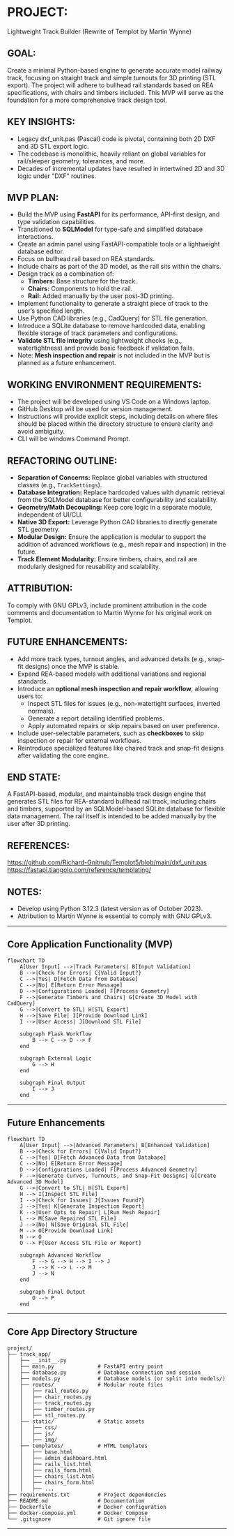 # PROJECT: 

Lightweight Track Builder (Rewrite of Templot by Martin Wynne)

## GOAL:

Create a minimal Python-based engine to generate accurate model railway track, focusing on straight track and simple turnouts for 3D printing (STL export). The project will adhere to bullhead rail standards based on REA specifications, with chairs and timbers included. This MVP will serve as the foundation for a more comprehensive track design tool.

## KEY INSIGHTS:

- Legacy dxf_unit.pas (Pascal) code is pivotal, containing both 2D DXF and 3D STL export logic.
- The codebase is monolithic, heavily reliant on global variables for rail/sleeper geometry, tolerances, and more.
- Decades of incremental updates have resulted in intertwined 2D and 3D logic under "DXF" routines.

## MVP PLAN:

- Build the MVP using **FastAPI** for its performance, API-first design, and type validation capabilities.
- Transitioned to **SQLModel** for type-safe and simplified database interactions.
- Create an admin panel using FastAPI-compatible tools or a lightweight database editor.
- Focus on bullhead rail based on REA standards.
- Include chairs as part of the 3D model, as the rail sits within the chairs.
- Design track as a combination of:
  - **Timbers:** Base structure for the track.
  - **Chairs:** Components to hold the rail.
  - **Rail:** Added manually by the user post-3D printing.
- Implement functionality to generate a straight piece of track to the user’s specified length.
- Use Python CAD libraries (e.g., CadQuery) for STL file generation.
- Introduce a SQLite database to remove hardcoded data, enabling flexible storage of track parameters and configurations.
- **Validate STL file integrity** using lightweight checks (e.g., watertightness) and provide basic feedback if validation fails.
- Note: **Mesh inspection and repair** is not included in the MVP but is planned as a future enhancement.

## WORKING ENVIRONMENT REQUIREMENTS:

- The project will be developed using VS Code on a Windows laptop.
- GitHub Desktop will be used for version management.
- Instructions will provide explicit steps, including details on where files should be placed within the directory structure to ensure clarity and avoid ambiguity.
- CLI will be windows Command Prompt.

## REFACTORING OUTLINE:

- **Separation of Concerns:** Replace global variables with structured classes (e.g., `TrackSettings`).
- **Database Integration:** Replace hardcoded values with dynamic retrieval from the SQLModel database for better configurability and scalability.
- **Geometry/Math Decoupling:** Keep core logic in a separate module, independent of UI/CLI.
- **Native 3D Export:** Leverage Python CAD libraries to directly generate STL geometry.
- **Modular Design:** Ensure the application is modular to support the addition of advanced workflows (e.g., mesh repair and inspection) in the future.
- **Track Element Modularity:** Ensure timbers, chairs, and rail are modularly designed for reusability and scalability.

## ATTRIBUTION:
To comply with GNU GPLv3, include prominent attribution in the code comments and documentation to Martin Wynne for his original work on Templot.

## FUTURE ENHANCEMENTS:

- Add more track types, turnout angles, and advanced details (e.g., snap-fit designs) once the MVP is stable.
- Expand REA-based models with additional variations and regional standards.
- Introduce an **optional mesh inspection and repair workflow**, allowing users to:
  - Inspect STL files for issues (e.g., non-watertight surfaces, inverted normals).
  - Generate a report detailing identified problems.
  - Apply automated repairs or skip repairs based on user preference.
- Include user-selectable parameters, such as **checkboxes** to skip inspection or repair for external workflows.
- Reintroduce specialized features like chaired track and snap-fit designs after validating the core engine.

## END STATE:

A FastAPI-based, modular, and maintainable track design engine that generates STL files for REA-standard bullhead rail track, including chairs and timbers, supported by an SQLModel-based SQLite database for flexible data management. The rail itself is intended to be added manually by the user after 3D printing.

## REFERENCES:
https://github.com/Richard-Gnitnub/Templot5/blob/main/dxf_unit.pas
https://fastapi.tiangolo.com/reference/templating/

## NOTES:

- Develop using Python 3.12.3 (latest version as of October 2023).
- Attribution to Martin Wynne is essential to comply with GNU GPLv3.

---
## Core Application Functionality (MVP)
```
flowchart TD
    A[User Input] -->|Track Parameters| B[Input Validation]
    B -->|Check for Errors| C{Valid Input?}
    C -->|Yes| D[Fetch Data from Database]
    C -->|No| E[Return Error Message]
    D -->|Configurations Loaded| F[Process Geometry]
    F -->|Generate Timbers and Chairs| G[Create 3D Model with CadQuery]
    G -->|Convert to STL| H[STL Export]
    H -->|Save File| I[Provide Download Link]
    I -->|User Access| J[Download STL File]

    subgraph Flask Workflow
        B --> C --> D --> F
    end

    subgraph External Logic
        G --> H
    end

    subgraph Final Output
        I --> J
    end

```
---
## Future Enhancements 
```
flowchart TD
    A[User Input] -->|Advanced Parameters| B[Enhanced Validation]
    B -->|Check for Errors| C{Valid Input?}
    C -->|Yes| D[Fetch Advanced Data from Database]
    C -->|No| E[Return Error Message]
    D -->|Configurations Loaded| F[Process Advanced Geometry]
    F -->|Generate Curves, Turnouts, and Snap-Fit Designs| G[Create Advanced 3D Model]
    G -->|Convert to STL| H[STL Export]
    H --> I[Inspect STL File]
    I -->|Check for Issues| J{Issues Found?}
    J -->|Yes| K[Generate Inspection Report]
    K -->|User Opts to Repair| L[Run Mesh Repair]
    L --> M[Save Repaired STL File]
    J -->|No| N[Save Original STL File]
    M --> O[Provide Download Link]
    N --> O
    O --> P[User Access STL File or Report]

    subgraph Advanced Workflow
        F --> G --> H --> I --> J
        J --> K --> L --> M
        J --> N
    end

    subgraph Final Output
        O --> P
    end
```
---
## Core App Directory Structure

```
project/
├── track_app/
│   ├── __init__.py
│   ├── main.py              # FastAPI entry point
│   ├── database.py          # Database connection and session
│   ├── models.py            # Database models (or split into models/)
│   ├── routes/              # Modular route files
│   │   ├── rail_routes.py
│   │   ├── chair_routes.py
│   │   ├── track_routes.py
│   │   ├── timber_routes.py
│   │   ├── stl_routes.py
│   ├── static/              # Static assets
│   │   ├── css/
│   │   ├── js/
│   │   ├── img/
│   ├── templates/           # HTML templates
│   │   ├── base.html
│   │   ├── admin_dashboard.html
│   │   ├── rails_list.html
│   │   ├── rails_form.html
│   │   ├── chairs_list.html
│   │   ├── chairs_form.html
│   │   ├── ...
├── requirements.txt         # Project dependencies
├── README.md                # Documentation
├── Dockerfile               # Docker configuration
├── docker-compose.yml       # Docker Compose
└── .gitignore               # Git ignore file

```
---